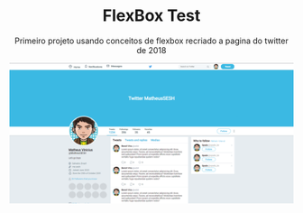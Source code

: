 <h1 style="text-align: center" >FlexBox Test</h1>
<p style="text-align: center">Primeiro projeto usando conceitos de flexbox recriado a pagina do twitter de 2018</p>


<a href="https://github.com/MatheusSESH/UI-Clone/tree/master/FlexBox">
  <img src="./assets/preview.png" alt="flexbox Preview"/>
</a>